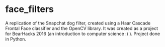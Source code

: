 # face_filters
A replication of the Snapchat dog filter, created using a Haar Cascade Frontal Face classifier and the OpenCV library. It was created as a project for BearHacks 2016 (an introduction to computer science :) ). Project done in Python. 
